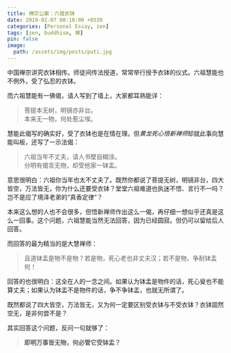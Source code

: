 ```yaml
---
title: 禅宗公案：六祖衣钵
date: 2019-02-07 00:10:00 +0530
categories: [Personal Essay, zen]
tags: [zen, buddhism, 禅]
pin: false
image:
  path: /assets/img/posts/puti.jpg
---
```


中国禅宗讲究衣钵相传。师徒间传法授道，常常举行授予衣钵的仪式。六祖慧能也不例外，受了弘忍的衣钵。

而六祖慧能有一佛偈，请人写到了墙上，大家都耳熟能详：

>菩提本无树，明镜亦非台。  
本来无一物，何处惹尘埃。

慧能此偈写的确实好，受了衣钵也是在情在理。但*黄龙死心悟新禅师*却就此事向慧能叫板，还写了一示法偈：

>六祖当年不丈夫，请人书壁自糊涂。  
分明有偈言无物，却受他家一钵盂。

意思很明白：六祖你当年也太不丈夫了。既然你都说了菩提无树，明镜非台，四大皆空，万法皆无，你为什么还要受衣钵？堂堂六祖难道也执迷不悟、言行不一吗？岂不是应了境泽老弟的“真香定律”？

本来这么想的人也不会很多，但悟新禅师作出这么一偈，再仔细一想似乎还真是这么一回事。这个问题，六祖慧能当然无法回答，因为已经圆寂。但仍可以留给后人回答。

而回答的最为精当的是大慧禅师：

>且道钵盂是物不是物？若是物，死心老也非丈夫汉；若不是物，争耐钵盂何！
 

回答的也很明白：这全在人的一念之间。如果认为钵盂是物件的话，死心叟也不能算丈夫；如果认为钵盂不是物件的话，争不争钵盂，也就无所谓了。

既然都说了四大皆空，万法皆无，又为何一定要区别受衣钵与不受衣钵？衣钵固然空无，是非何尝不是？

其实回答这个问题，反问一句就够了：

>**即明万事皆无物，何必管它受钵盂？**
